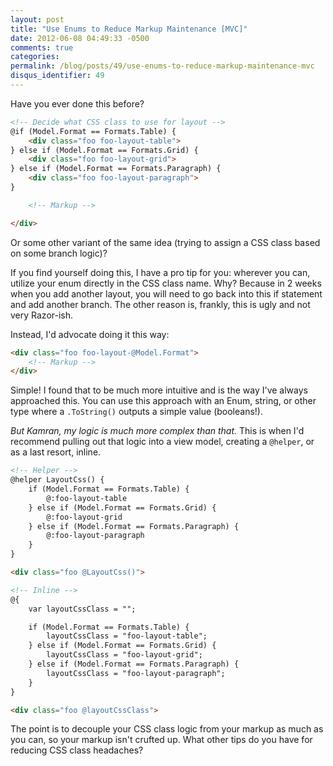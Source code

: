 ```yaml
---
layout: post
title: "Use Enums to Reduce Markup Maintenance [MVC]"
date: 2012-06-08 04:49:33 -0500
comments: true
categories:
permalink: /blog/posts/49/use-enums-to-reduce-markup-maintenance-mvc
disqus_identifier: 49
---
```


Have you ever done this before?

```html
<!-- Decide what CSS class to use for layout -->
@if (Model.Format == Formats.Table) {
	<div class="foo foo-layout-table">
} else if (Model.Format == Formats.Grid) {
	<div class="foo foo-layout-grid">
} else if (Model.Format == Formats.Paragraph) {
	<div class="foo foo-layout-paragraph">
}

	<!-- Markup -->

</div>
```

Or some other variant of the same idea (trying to assign a CSS class based on some branch logic)?

If you find yourself doing this, I have a pro tip for you: wherever you can, utilize your enum directly in the CSS class name. Why? Because in 2 weeks when you add another layout, you will need to go back into this if statement and add another branch. The other reason is, frankly, this is ugly and not very Razor-ish.

Instead, I'd advocate doing it this way:

```html
<div class="foo foo-layout-@Model.Format">
	<!-- Markup -->
</div>
```

Simple! I found that to be much more intuitive and is the way I've always approached this. You can use this approach with an Enum, string, or other type where a `.ToString()` outputs a simple value (booleans!).

*But Kamran, my logic is much more complex than that.* This is when I'd recommend pulling out that logic into a view model, creating a `@helper`, or as a last resort, inline.

```html
<!-- Helper -->
@helper LayoutCss() {
	if (Model.Format == Formats.Table) {
		@:foo-layout-table
	} else if (Model.Format == Formats.Grid) {
		@:foo-layout-grid
	} else if (Model.Format == Formats.Paragraph) {
		@:foo-layout-paragraph
	}
}

<div class="foo @LayoutCss()">

<!-- Inline -->
@{
	var layoutCssClass = "";

	if (Model.Format == Formats.Table) {
		layoutCssClass = "foo-layout-table";
	} else if (Model.Format == Formats.Grid) {
		layoutCssClass = "foo-layout-grid";
	} else if (Model.Format == Formats.Paragraph) {
		layoutCssClass = "foo-layout-paragraph";
	}
}

<div class="foo @layoutCssClass">
```

The point is to decouple your CSS class logic from your markup as much as you can, so your markup isn't crufted up. What other tips do you have for reducing CSS class headaches?